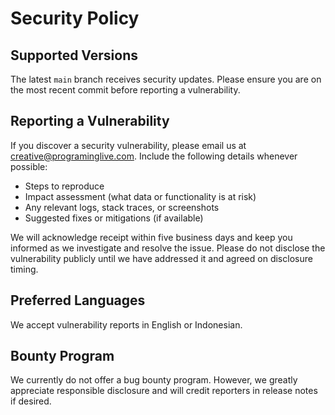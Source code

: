 # Security Policy

## Supported Versions

The latest `main` branch receives security updates. Please ensure you are on the most recent commit before reporting a vulnerability.

## Reporting a Vulnerability

If you discover a security vulnerability, please email us at [creative@programinglive.com](mailto:creative@programinglive.com). Include the following details whenever possible:

- Steps to reproduce
- Impact assessment (what data or functionality is at risk)
- Any relevant logs, stack traces, or screenshots
- Suggested fixes or mitigations (if available)

We will acknowledge receipt within five business days and keep you informed as we investigate and resolve the issue. Please do not disclose the vulnerability publicly until we have addressed it and agreed on disclosure timing.

## Preferred Languages

We accept vulnerability reports in English or Indonesian.

## Bounty Program

We currently do not offer a bug bounty program. However, we greatly appreciate responsible disclosure and will credit reporters in release notes if desired.
